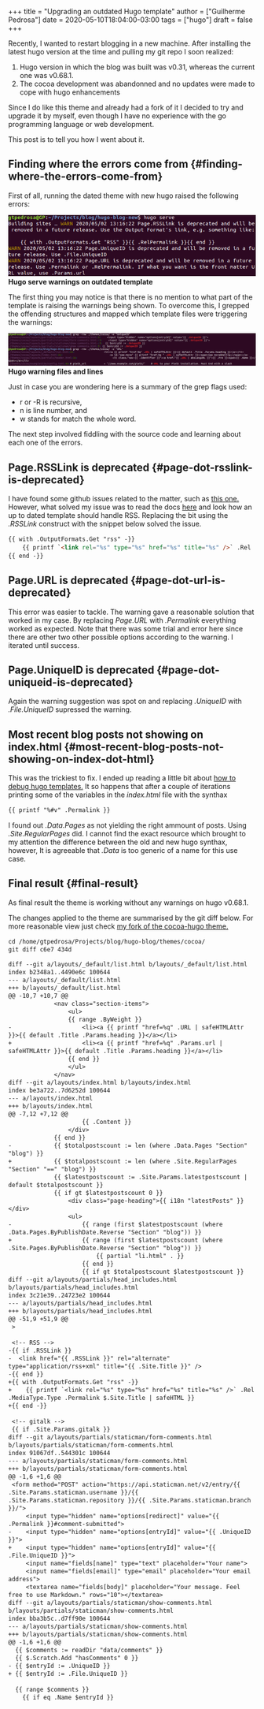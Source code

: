 +++
title = "Upgrading an outdated Hugo template"
author = ["Guilherme Pedrosa"]
date = 2020-05-10T18:04:00-03:00
tags = ["hugo"]
draft = false
+++

Recently, I wanted to restart blogging in a new machine. After installing the
latest hugo version at the time and pulling my git repo I soon realized:

1.  Hugo version in which the blog was built was v0.31, whereas the current one
    was v0.68.1.
2.  The cocoa development was abandonned and no updates were made to cope with
    hugo enhancements

Since I do like this theme and already had a fork of it I decided to try and
upgrade it by myself, even though I have no experience with the go programming
language or web development.

This post is to tell you how I went about it.


## Finding where the errors come from {#finding-where-the-errors-come-from}

First of all, running the dated theme with new hugo raised the following errors:

<a id="orge822d67"></a>

![](/img/hugo-warnings.png)
**Hugo serve warnings on outdated template**

The first thing you may notice is that there is no mention to what part of the
template is raising the warnings being shown. To overcome this, I grepped the
offending structures and mapped which template files were triggering the
warnings:

<a id="orgfa35530"></a>

![](/img/hugo-warning-lines.png)
**Hugo warning files and lines**

Just in case you are wondering here is a summary of the grep flags used:

-   r or -R is recursive,
-   n is line number, and
-   w stands for match the whole word.

The next step involved fiddling with the source code and learning about each one of the errors.


## Page.RSSLink is deprecated {#page-dot-rsslink-is-deprecated}

I have found some github issues related to the matter, such as [this one.](https://github.com/gohugoio/hugo/issues/4427)
However, what solved my issue was to read the docs [here](https://gohugo.io/templates/rss/) and look how an up to dated
template should handle RSS. Replacing the bit using the _.RSSLink_ construct
with the snippet below solved the issue.

```html
{{ with .OutputFormats.Get "rss" -}}
    {{ printf `<link rel="%s" type="%s" href="%s" title="%s" />` .Rel .MediaType.Type .Permalink $.Site.Title | safeHTML }}
{{ end -}}
```


## Page.URL is deprecated {#page-dot-url-is-deprecated}

This error was easier to tackle. The warning gave a reasonable solution that
worked in my case. By replacing _Page.URL_ with _.Permalink_ everything worked
as expected. Note that there was some trial and error here since there are other
two other possible options according to the warning. I iterated until success.


## Page.UniqueID is deprecated {#page-dot-uniqueid-is-deprecated}

Again the warning suggestion was spot on and replacing _.UniqueID_ with
_.File.UniqueID_ supressed the warning.


## Most recent blog posts not showing on index.html {#most-recent-blog-posts-not-showing-on-index-dot-html}

This was the trickiest to fix. I ended up reading a little bit about [how to
debug hugo templates.](https://gohugo.io/templates/template-debugging/) It so happens that after a couple of iterations printing
some of the variables in the _index.html_ file with the synthax

```html
{{ printf "%#v" .Permalink }}
```

I found out _.Data.Pages_ as not yielding the right ammount of posts.
Using _.Site.RegularPages_ did. I cannot find the exact resource which brought to
my attention the difference between the old and new hugo synthax, however, It is
agreeable that _.Data_ is too generic of a name for this use case.


## Final result {#final-result}

As final result the theme is working without any warnings on hugo v0.68.1.

The changes applied to the theme are summarised by the git diff below. For more
reasonable view just check [my fork of the cocoa-hugo theme.](https://github.com/gtpedrosa/cocoa-hugo-theme)

```shell
cd /home/gtpedrosa/Projects/blog/hugo-blog/themes/cocoa/
git diff c6e7 434d
```

```shell
diff --git a/layouts/_default/list.html b/layouts/_default/list.html
index b2348a1..4490e6c 100644
--- a/layouts/_default/list.html
+++ b/layouts/_default/list.html
@@ -10,7 +10,7 @@
             <nav class="section-items">
                 <ul>
                 {{ range .ByWeight }}
-                    <li><a {{ printf "href=%q" .URL | safeHTMLAttr }}>{{ default .Title .Params.heading }}</a></li>
+                    <li><a {{ printf "href=%q" .Params.url | safeHTMLAttr }}>{{ default .Title .Params.heading }}</a></li>
                 {{ end }}
                 </ul>
             </nav>
diff --git a/layouts/index.html b/layouts/index.html
index be3a722..7d6252d 100644
--- a/layouts/index.html
+++ b/layouts/index.html
@@ -7,12 +7,12 @@
                     {{ .Content }}
                 </div>
             {{ end }}
-            {{ $totalpostscount := len (where .Data.Pages "Section" "blog") }}
+            {{ $totalpostscount := len (where .Site.RegularPages "Section" "==" "blog") }}
             {{ $latestpostscount := .Site.Params.latestpostscount | default $totalpostscount }}
             {{ if gt $latestpostscount 0 }}
                 <div class="page-heading">{{ i18n "latestPosts" }}</div>
                 <ul>
-                    {{ range (first $latestpostscount (where .Data.Pages.ByPublishDate.Reverse "Section" "blog")) }}
+                    {{ range (first $latestpostscount (where .Site.Pages.ByPublishDate.Reverse "Section" "blog")) }}
                         {{ partial "li.html" . }}
                     {{ end }}
                     {{ if gt $totalpostscount $latestpostscount }}
diff --git a/layouts/partials/head_includes.html b/layouts/partials/head_includes.html
index 3c21e39..24723e2 100644
--- a/layouts/partials/head_includes.html
+++ b/layouts/partials/head_includes.html
@@ -51,9 +51,9 @@
 >

 <!-- RSS -->
-{{ if .RSSLink }}
-  <link href="{{ .RSSLink }}" rel="alternate" type="application/rss+xml" title="{{ .Site.Title }}" />
-{{ end }}
+{{ with .OutputFormats.Get "rss" -}}
+    {{ printf `<link rel="%s" type="%s" href="%s" title="%s" />` .Rel .MediaType.Type .Permalink $.Site.Title | safeHTML }}
+{{ end -}}

 <!-- gitalk -->
 {{ if .Site.Params.gitalk }}
diff --git a/layouts/partials/staticman/form-comments.html b/layouts/partials/staticman/form-comments.html
index 91067df..544301c 100644
--- a/layouts/partials/staticman/form-comments.html
+++ b/layouts/partials/staticman/form-comments.html
@@ -1,6 +1,6 @@
 <form method="POST" action="https://api.staticman.net/v2/entry/{{ .Site.Params.staticman.username }}/{{ .Site.Params.staticman.repository }}/{{ .Site.Params.staticman.branch }}/">
     <input type="hidden" name="options[redirect]" value="{{ .Permalink }}#comment-submitted">
-    <input type="hidden" name="options[entryId]" value="{{ .UniqueID }}">
+    <input type="hidden" name="options[entryId]" value="{{ .File.UniqueID }}">
     <input name="fields[name]" type="text" placeholder="Your name">
     <input name="fields[email]" type="email" placeholder="Your email address">
     <textarea name="fields[body]" placeholder="Your message. Feel free to use Markdown." rows="10"></textarea>
diff --git a/layouts/partials/staticman/show-comments.html b/layouts/partials/staticman/show-comments.html
index bba3b5c..d7ff90e 100644
--- a/layouts/partials/staticman/show-comments.html
+++ b/layouts/partials/staticman/show-comments.html
@@ -1,6 +1,6 @@
  {{ $comments := readDir "data/comments" }}
  {{ $.Scratch.Add "hasComments" 0 }}
- {{ $entryId := .UniqueID }}
+ {{ $entryId := .File.UniqueID }}

  {{ range $comments }}
    {{ if eq .Name $entryId }}
```
